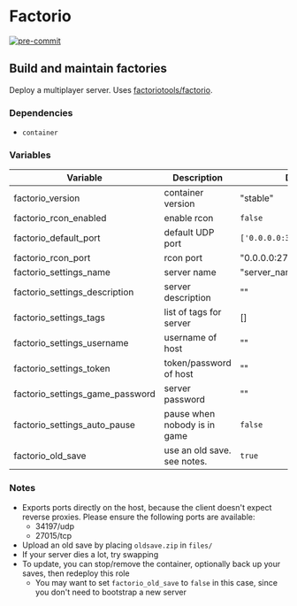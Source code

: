 # Factorio

[![pre-commit](https://img.shields.io/badge/pre--commit-enabled-brightgreen?logo=pre-commit&logoColor=white)](https://github.com/pre-commit/pre-commit)

## Build and maintain factories

Deploy a multiplayer server. Uses [factoriotools/factorio](https://hub.docker.com/r/factoriotools/factorio/).

### Dependencies

* `container`

### Variables

| Variable                        | Description                  | Default                       | Type |
| ------------------------------- | ---------------------------- | ----------------------------- | ---- |
| factorio_version                | container version            | "stable"                      | str  |
| factorio_rcon_enabled           | enable rcon                  | `false`                       | bool |
| factorio_default_port           | default UDP port             | `['0.0.0.0:34197:34197/udp']` | list |
| factorio_rcon_port              | rcon port                    | "0.0.0.0:27105:27105/tcp"     | str  |
| factorio_settings_name          | server name                  | "server_name"                 | str  |
| factorio_settings_description   | server description           | ""                            | str  |
| factorio_settings_tags          | list of tags for server      | []                            | list |
| factorio_settings_username      | username of host             | ""                            | str  |
| factorio_settings_token         | token/password of host       | ""                            | str  |
| factorio_settings_game_password | server password              | ""                            | str  |
| factorio_settings_auto_pause    | pause when nobody is in game | `false`                       | bool |
| factorio_old_save               | use an old save. see notes.  | `true`                        | bool |

### Notes

* Exports ports directly on the host, because the client doesn't expect reverse proxies. Please ensure the following ports are available:
  * 34197/udp
  * 27015/tcp
* Upload an old save by placing `oldsave.zip` in `files/`
* If your server dies a lot, try swapping
* To update, you can stop/remove the container, optionally back up your saves, then redeploy this role
  * You may want to set `factorio_old_save` to `false` in this case, since you don't need to bootstrap a new server
